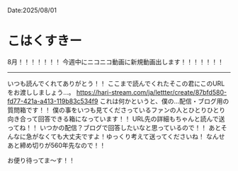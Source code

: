Date:2025/08/01
# こはくすきー

8月！！！！！！！
今週中にニコニコ動画に新規動画出します！！！！！！！

---

いつも読んでくれてありがとう！！
ここまで読んでくれたそこの君にこのURLをお渡ししましょう…。
https://hari-stream.com/ja/lettter/create/87bfd580-fd77-421a-a413-119b83c534f9
これは何かというと、僕の…配信・ブログ用の質問箱です！！
僕の事をいつも見てくださっているファンの人とひとりひとり向き合って回答できる箱になっています！！
URL先の詳細もちゃんと読んで送ってね！！
いつかの配信？ブログで回答したいなと思っているので！！
あとそんなに急がなくても大丈夫ですよ！ゆっくり考えて送ってくださいね！
なんせあと締め切りが560年先なので！！

お便り待ってま〜す！！
